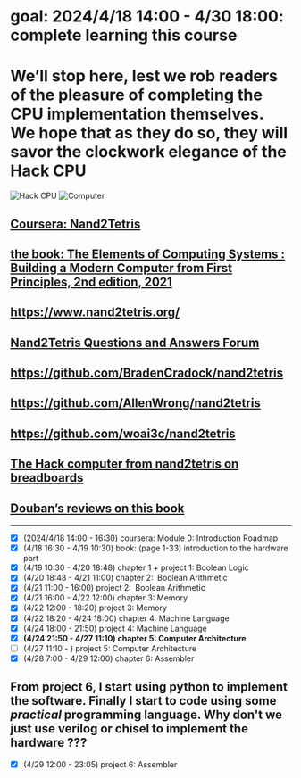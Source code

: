 # goal: 2024/4/18 14:00 - 4/30 18:00: complete learning this course
# We’ll stop here, lest we rob readers of the pleasure of completing the CPU implementation themselves. We hope that as they do so, they will savor the clockwork elegance of the Hack CPU
![Hack CPU](https://github.com/OccupyMars2025/Nand2Tetris/assets/31559413/961881e8-cca8-4be6-b6ec-697951be1b5f)
![Computer](https://github.com/OccupyMars2025/Nand2Tetris/assets/31559413/a3f2fe94-c22a-48a8-a0c4-19c7bd8d818b)

## [Coursera: Nand2Tetris](https://csdiy.wiki/en/%E4%BD%93%E7%B3%BB%E7%BB%93%E6%9E%84/N2T/)
## [the book: The Elements of Computing Systems : Building a Modern Computer from First Principles, 2nd edition, 2021](https://dokumen.pub/the-elements-of-computing-systems-building-a-modern-computer-from-first-principles-2nbsped-2020002671-9780262539807.html)
## https://www.nand2tetris.org/
## [Nand2Tetris Questions and Answers Forum](http://nand2tetris-questions-and-answers-forum.52.s1.nabble.com/)
## https://github.com/BradenCradock/nand2tetris
## https://github.com/AllenWrong/nand2tetris
## https://github.com/woai3c/nand2tetris
## [The Hack computer from nand2tetris on breadboards](https://hackaday.io/project/185131-the-hack-computer-from-nand2tetris-on-breadboards)
## [Douban’s reviews on this book](https://book.douban.com/subject/1998341/)
---

- [x] (2024/4/18 14:00 - 16:30) coursera: Module 0: Introduction Roadmap
- [x] (4/18 16:30 - 4/19 10:30) book: (page 1-33) introduction to the hardware part
- [x] (4/19 10:30 - 4/20 18:48) chapter 1 + project 1: Boolean Logic
- [x] (4/20 18:48 - 4/21 11:00) chapter 2:  Boolean Arithmetic
- [x] (4/21 11:00 - 16:00) project 2:  Boolean Arithmetic
- [x] (4/21 16:00 - 4/22 12:00) chapter 3: Memory
- [x] (4/22 12:00 - 18:20) project 3: Memory
- [x] (4/22 18:20 - 4/24 18:00) chapter 4: Machine Language
- [x] (4/24 18:00 - 21:50) project 4: Machine Language
- [X] **(4/24 21:50 - 4/27 11:10) chapter 5: Computer Architecture**
- [ ] (4/27 11:10 - ) project 5: Computer Architecture
- [x] (4/28 7:00 - 4/29 12:00) chapter 6: Assembler
## From project 6, I start using python to implement the software. Finally I start to code using some *practical* programming language. Why don't we just use verilog or chisel to implement the hardware ???
- [x] (4/29 12:00 - 23:05) project 6: Assembler

